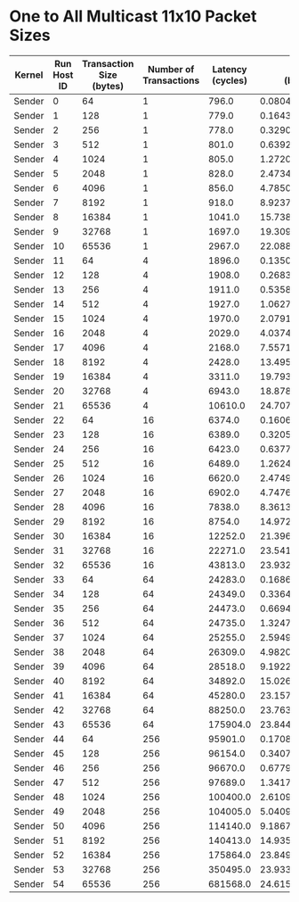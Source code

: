 # One to All Multicast 11x10 Packet Sizes

| Kernel | Run Host ID | Transaction Size (bytes) | Number of Transactions | Latency (cycles) | Bandwidth (bytes/cycle) |
|---|---|---|---|---|---|
| Sender | 0 | 64 | 1 | 796.0 | 0.08040201005025126 |
| Sender | 1 | 128 | 1 | 779.0 | 0.1643132220795892 |
| Sender | 2 | 256 | 1 | 778.0 | 0.32904884318766064 |
| Sender | 3 | 512 | 1 | 801.0 | 0.6392009987515606 |
| Sender | 4 | 1024 | 1 | 805.0 | 1.2720496894409938 |
| Sender | 5 | 2048 | 1 | 828.0 | 2.473429951690821 |
| Sender | 6 | 4096 | 1 | 856.0 | 4.785046728971962 |
| Sender | 7 | 8192 | 1 | 918.0 | 8.923747276688454 |
| Sender | 8 | 16384 | 1 | 1041.0 | 15.738712776176753 |
| Sender | 9 | 32768 | 1 | 1697.0 | 19.30936947554508 |
| Sender | 10 | 65536 | 1 | 2967.0 | 22.08830468486687 |
| Sender | 11 | 64 | 4 | 1896.0 | 0.1350210970464135 |
| Sender | 12 | 128 | 4 | 1908.0 | 0.26834381551362685 |
| Sender | 13 | 256 | 4 | 1911.0 | 0.5358451072736787 |
| Sender | 14 | 512 | 4 | 1927.0 | 1.0627919045147898 |
| Sender | 15 | 1024 | 4 | 1970.0 | 2.0791878172588834 |
| Sender | 16 | 2048 | 4 | 2029.0 | 4.037456875308034 |
| Sender | 17 | 4096 | 4 | 2168.0 | 7.557195571955719 |
| Sender | 18 | 8192 | 4 | 2428.0 | 13.495881383855025 |
| Sender | 19 | 16384 | 4 | 3311.0 | 19.793415886439142 |
| Sender | 20 | 32768 | 4 | 6943.0 | 18.87829468529454 |
| Sender | 21 | 65536 | 4 | 10610.0 | 24.707257304429785 |
| Sender | 22 | 64 | 16 | 6374.0 | 0.16065265139629745 |
| Sender | 23 | 128 | 16 | 6389.0 | 0.3205509469400532 |
| Sender | 24 | 256 | 16 | 6423.0 | 0.6377082360267787 |
| Sender | 25 | 512 | 16 | 6489.0 | 1.262444136230544 |
| Sender | 26 | 1024 | 16 | 6620.0 | 2.4749244712990937 |
| Sender | 27 | 2048 | 16 | 6902.0 | 4.74760938858302 |
| Sender | 28 | 4096 | 16 | 7838.0 | 8.36131666241388 |
| Sender | 29 | 8192 | 16 | 8754.0 | 14.972812428604067 |
| Sender | 30 | 16384 | 16 | 12252.0 | 21.39601697682011 |
| Sender | 31 | 32768 | 16 | 22271.0 | 23.541286875308696 |
| Sender | 32 | 65536 | 16 | 43813.0 | 23.93298792595805 |
| Sender | 33 | 64 | 64 | 24283.0 | 0.1686776757402298 |
| Sender | 34 | 128 | 64 | 24349.0 | 0.3364409215984229 |
| Sender | 35 | 256 | 64 | 24473.0 | 0.6694724798757815 |
| Sender | 36 | 512 | 64 | 24735.0 | 1.3247624823125126 |
| Sender | 37 | 1024 | 64 | 25255.0 | 2.5949712928133044 |
| Sender | 38 | 2048 | 64 | 26309.0 | 4.98202136151127 |
| Sender | 39 | 4096 | 64 | 28518.0 | 9.19222946910723 |
| Sender | 40 | 8192 | 64 | 34892.0 | 15.026023157170698 |
| Sender | 41 | 16384 | 64 | 45280.0 | 23.157597173144875 |
| Sender | 42 | 32768 | 64 | 88250.0 | 23.763762039660058 |
| Sender | 43 | 65536 | 64 | 175904.0 | 23.84427869747135 |
| Sender | 44 | 64 | 256 | 95901.0 | 0.17084284835403177 |
| Sender | 45 | 128 | 256 | 96154.0 | 0.3407866547413524 |
| Sender | 46 | 256 | 256 | 96670.0 | 0.6779352436122892 |
| Sender | 47 | 512 | 256 | 97689.0 | 1.341727318326526 |
| Sender | 48 | 1024 | 256 | 100400.0 | 2.610996015936255 |
| Sender | 49 | 2048 | 256 | 104005.0 | 5.040988414018557 |
| Sender | 50 | 4096 | 256 | 114140.0 | 9.186753110215525 |
| Sender | 51 | 8192 | 256 | 140413.0 | 14.93559713131975 |
| Sender | 52 | 16384 | 256 | 175864.0 | 23.849702042487376 |
| Sender | 53 | 32768 | 256 | 350495.0 | 23.933602476497526 |
| Sender | 54 | 65536 | 256 | 681568.0 | 24.615615756608292 |
